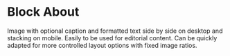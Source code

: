 # Block About

Image with optional caption and formatted text side by side on desktop and stacking on mobile. Easily to be used for editorial content. Can be quickly adapted for more controlled layout options with fixed image ratios.
